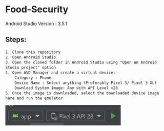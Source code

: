 # Food-Security
Android Studio Version : 3.5.1

## Steps:
	1. Clone this repository
	2. Open Android Studio
	3. Open the cloned folder in Android Studio using "Open an Android Studio project" option
	4. Open AVD Manager and create a virtual device:
		Category : Phone
		Device Name : Select anything (Preferably Pixel 3/ Pixel 3 XL)
		Download System Image: Any with API Level >28
	5. Once the image is downloaded, select the downloaded device image here and run the emulator 
![Emulator device](https://github.com/NidhiChhibber/Food-Security/blob/master/readmeImg.PNG)
 
